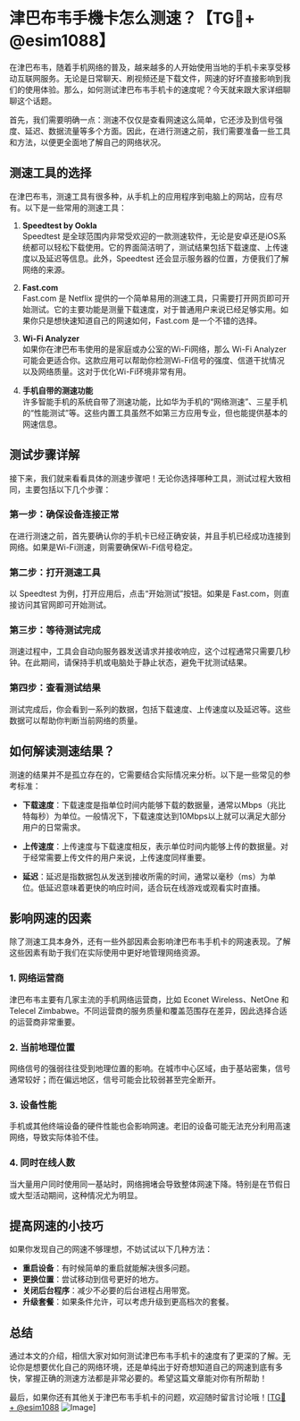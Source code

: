 # 津巴布韦手機卡怎么测速？【TG💪+ @esim1088】

在津巴布韦，随着手机网络的普及，越来越多的人开始使用当地的手机卡来享受移动互联网服务。无论是日常聊天、刷视频还是下载文件，网速的好坏直接影响到我们的使用体验。那么，如何测试津巴布韦手机卡的速度呢？今天就来跟大家详细聊聊这个话题。

首先，我们需要明确一点：测速不仅仅是查看网速这么简单，它还涉及到信号强度、延迟、数据流量等多个方面。因此，在进行测速之前，我们需要准备一些工具和方法，以便更全面地了解自己的网络状况。

## 测速工具的选择

在津巴布韦，测速工具有很多种，从手机上的应用程序到电脑上的网站，应有尽有。以下是一些常用的测速工具：

1. **Speedtest by Ookla**  
   Speedtest 是全球范围内非常受欢迎的一款测速软件，无论是安卓还是iOS系统都可以轻松下载使用。它的界面简洁明了，测试结果包括下载速度、上传速度以及延迟等信息。此外，Speedtest 还会显示服务器的位置，方便我们了解网络的来源。

2. **Fast.com**  
   Fast.com 是 Netflix 提供的一个简单易用的测速工具，只需要打开网页即可开始测试。它的主要功能是测量下载速度，对于普通用户来说已经足够实用。如果你只是想快速知道自己的网速如何，Fast.com 是一个不错的选择。

3. **Wi-Fi Analyzer**  
   如果你在津巴布韦使用的是家庭或办公室的Wi-Fi网络，那么 Wi-Fi Analyzer 可能会更适合你。这款应用可以帮助你检测Wi-Fi信号的强度、信道干扰情况以及网络质量。这对于优化Wi-Fi环境非常有用。

4. **手机自带的测速功能**  
   许多智能手机的系统自带了测速功能，比如华为手机的“网络测速”、三星手机的“性能测试”等。这些内置工具虽然不如第三方应用专业，但也能提供基本的网速信息。

## 测试步骤详解

接下来，我们就来看看具体的测速步骤吧！无论你选择哪种工具，测试过程大致相同，主要包括以下几个步骤：

### 第一步：确保设备连接正常
在进行测速之前，首先要确认你的手机卡已经正确安装，并且手机已经成功连接到网络。如果是Wi-Fi测速，则需要确保Wi-Fi信号稳定。

### 第二步：打开测速工具
以 Speedtest 为例，打开应用后，点击“开始测试”按钮。如果是 Fast.com，则直接访问其官网即可开始测试。

### 第三步：等待测试完成
测速过程中，工具会自动向服务器发送请求并接收响应，这个过程通常只需要几秒钟。在此期间，请保持手机或电脑处于静止状态，避免干扰测试结果。

### 第四步：查看测试结果
测试完成后，你会看到一系列的数据，包括下载速度、上传速度以及延迟等。这些数据可以帮助你判断当前网络的质量。

## 如何解读测速结果？

测速的结果并不是孤立存在的，它需要结合实际情况来分析。以下是一些常见的参考标准：

- **下载速度**：下载速度是指单位时间内能够下载的数据量，通常以Mbps（兆比特每秒）为单位。一般情况下，下载速度达到10Mbps以上就可以满足大部分用户的日常需求。
  
- **上传速度**：上传速度与下载速度相反，表示单位时间内能够上传的数据量。对于经常需要上传文件的用户来说，上传速度同样重要。

- **延迟**：延迟是指数据包从发送到接收所需的时间，通常以毫秒（ms）为单位。低延迟意味着更快的响应时间，适合玩在线游戏或观看实时直播。

## 影响网速的因素

除了测速工具本身外，还有一些外部因素会影响津巴布韦手机卡的网速表现。了解这些因素有助于我们在实际使用中更好地管理网络资源。

### 1. 网络运营商
津巴布韦主要有几家主流的手机网络运营商，比如 Econet Wireless、NetOne 和 Telecel Zimbabwe。不同运营商的服务质量和覆盖范围存在差异，因此选择合适的运营商非常重要。

### 2. 当前地理位置
网络信号的强弱往往受到地理位置的影响。在城市中心区域，由于基站密集，信号通常较好；而在偏远地区，信号可能会比较弱甚至完全断开。

### 3. 设备性能
手机或其他终端设备的硬件性能也会影响网速。老旧的设备可能无法充分利用高速网络，导致实际体验不佳。

### 4. 同时在线人数
当大量用户同时使用同一基站时，网络拥堵会导致整体网速下降。特别是在节假日或大型活动期间，这种情况尤为明显。

## 提高网速的小技巧

如果你发现自己的网速不够理想，不妨试试以下几种方法：

- **重启设备**：有时候简单的重启就能解决很多问题。
- **更换位置**：尝试移动到信号更好的地方。
- **关闭后台程序**：减少不必要的后台进程占用带宽。
- **升级套餐**：如果条件允许，可以考虑升级到更高档次的套餐。

## 总结

通过本文的介绍，相信大家对如何测试津巴布韦手机卡的速度有了更深的了解。无论你是想要优化自己的网络环境，还是单纯出于好奇想知道自己的网速到底有多快，掌握正确的测速方法都是非常必要的。希望这篇文章能对你有所帮助！

最后，如果你还有其他关于津巴布韦手机卡的问题，欢迎随时留言讨论哦！[[TG💪+ @esim1088](https://t.me/s/esim1088) ![Image](https://i.postimg.cc/4NQfJmqS/Snipaste-2025-05-13-00-14-12.png)]